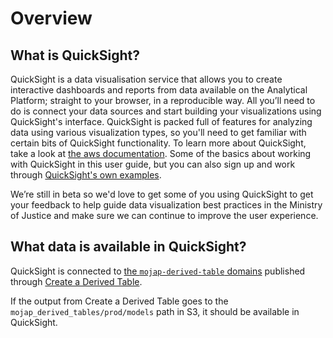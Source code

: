 # Overview

## What is QuickSight?
QuickSight is a data visualisation service that allows you to create interactive dashboards and reports from data available on the Analytical Platform; straight to your browser, in a reproducible way. All you’ll need to do is connect your data sources and start building your visualizations using QuickSight's interface. QuickSight is packed full of features for analyzing data using various visualization types, so you'll need to get familiar with certain bits of QuickSight functionality. To learn more about QuickSight, take a look at [the aws documentation]. Some of the basics about working with QuickSight in this user guide, but you can also sign up and work through [QuickSight's own examples].

We’re still in beta so we'd love to get some of you using QuickSight to get your feedback to help guide data visualization best practices in the Ministry of Justice and make sure we can continue to improve the user experience.

## What data is available in QuickSight?
QuickSight is connected to [the `mojap-derived-table` domains] published through [Create a Derived Table](/tools/create-a-derived-table). 

If the output from Create a Derived Table goes to the `mojap_derived_tables/prod/models` path in S3, it should be available in QuickSight.


<!-- External links -->

[the aws documentation]: https://docs.aws.amazon.com/quicksight/latest/user/welcome.html
[QuickSight's own examples]: https://docs.aws.amazon.com/quicksight/latest/user/quickstart-createanalysis.html
[the `mojap-derived-table` domains]: https://github.com/moj-analytical-services/create-a-derived-table/tree/main/mojap_derived_tables/models
